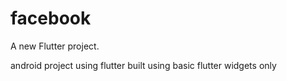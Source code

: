 # facebook

A new Flutter project.

android project using flutter 
built using basic flutter widgets only
